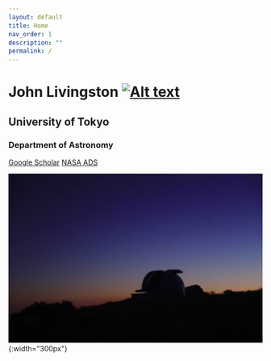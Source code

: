 ```yaml
---
layout: default
title: Home
nav_order: 1
description: ""
permalink: /
---
```

<!-- nav_exclude: true -->

# John Livingston [![Alt text](https://orcid.org/sites/default/files/images/orcid_16x16.png)](https://orcid.org/0000-0002-4881-3620)

## University of Tokyo

### Department of Astronomy

[Google Scholar](https://scholar.google.com/citations?hl=en&user=hy_1-QoAAAAJ)
[NASA ADS](https://ui.adsabs.harvard.edu/search/filter_database_fq_database=AND&filter_database_fq_database=database%3A%22astronomy%22&fq=%7B!type%3Daqp%20v%3D%24fq_database%7D&fq=%7B!type%3Daqp%20v%3D%24fq_author%7D&fq_author=(author_facet_hier%3A%221%2FLivingston%2C%20J%2FLivingston%2C%20J%22%20OR%20author_facet_hier%3A%221%2FLivingston%2C%20J%2FLivingston%2C%20John%22%20OR%20author_facet_hier%3A%221%2FLivingston%2C%20J%2FLivingston%2C%20John%20H%22%20OR%20author_facet_hier%3A%221%2FLivingston%2C%20J%2FLivingston%2C%20J%20%20H%22)&fq_database=(database%3A%22astronomy%22)&p_=4&q=((author%3A%22livingston%2C%20j%22)%20AND%20year%3A2008-2020)&sort=date%20desc%2C%20bibcode%20desc)

![](/assets/images/dome.jpg){:width="300px"}
